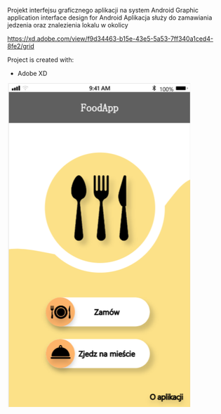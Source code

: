 Projekt interfejsu graficznego aplikacji na system Android 
Graphic application interface design for Android
Aplikacja służy do zamawiania jedzenia oraz znalezienia lokalu w okolicy

https://xd.adobe.com/view/f9d34463-b15e-43e5-5a53-7ff340a1ced4-8fe2/grid

Project is created with:
* Adobe XD

![interface](./1.png) 
